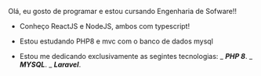 Olá, eu gosto de programar e estou cursando Engenharia de Sofware!!

- Conheço ReactJS e NodeJS, ambos com typescript!
- Estou estudando PHP8 e mvc com o banco de dados mysql

-  Estou me dedicando exclusivamente as segintes tecnologias:
  _ ***PHP 8***.
  _ ***MYSQL***.
  _ ***Laravel***.
